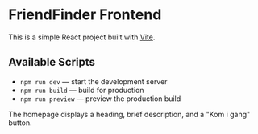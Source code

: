 # FriendFinder Frontend

This is a simple React project built with [Vite](https://vitejs.dev/).

## Available Scripts

- `npm run dev` — start the development server
- `npm run build` — build for production
- `npm run preview` — preview the production build

The homepage displays a heading, brief description, and a "Kom i gang" button.
